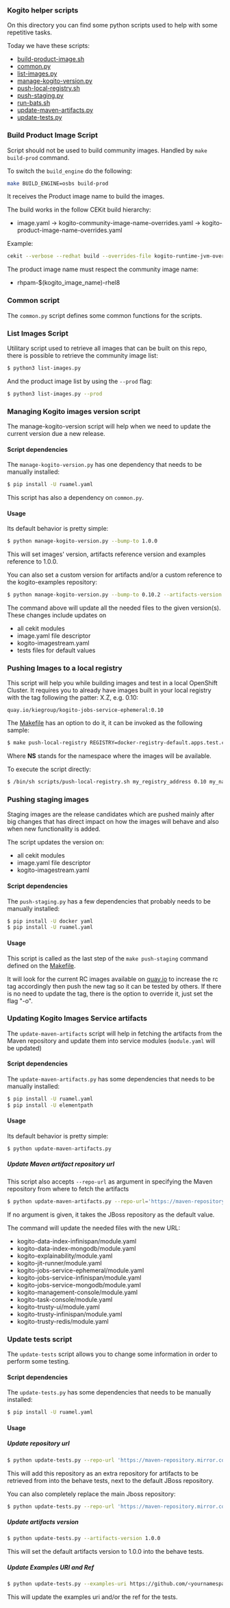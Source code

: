 ### Kogito helper scripts

On this directory you can find some python scripts used to help with some repetitive tasks.

Today we have these scripts:

- [build-product-image.sh](build-product-image.sh)
- [common.py](common.py)
- [list-images.py](list-images.py)
- [manage-kogito-version.py](manage-kogito-version.py)
- [push-local-registry.sh](push-local-registry.sh)
- [push-staging.py](push-staging.py)
- [run-bats.sh](run-bats.sh)
- [update-maven-artifacts.py](update-maven-artifacts.py)
- [update-tests.py](update-tests.py)



### Build Product Image Script

Script should not be used to build community images. Handled by `make build-prod` command.

To switch the `build_engine` do the following:

```bash
make BUILD_ENGINE=osbs build-prod
```


It receives the Product image name to build the images.

The build works in the follow CEKit build hierarchy:

 - image.yaml -> kogito-community-image-name-overrides.yaml -> kogito-product-image-name-overrides.yaml

Example: 

```bash 
cekit --verbose --redhat build --overrides-file kogito-runtime-jvm-overrides.yaml --overrides-file rhpam-kogito-runtime-jvm-rhel8-overrides.yaml docker
```

The product image name must respect the community image name:

 - rhpam-$(kogito_image_name)-rhel8


### Common script

The `common.py` script defines some common functions for the scripts.


### List Images Script

Utilitary script used to retrieve all images that can be built on this repo, there is possible to retrieve
the community image list:

```bash
$ python3 list-images.py
```

And the product image list by using the `--prod` flag:

```bash
$ python3 list-images.py --prod
```


### Managing Kogito images version script

The manage-kogito-version script will help when we need to update the current version due a new release.

#### Script dependencies

The `manage-kogito-version.py` has one dependency that needs to be manually installed:

```bash
$ pip install -U ruamel.yaml
```

This script has also a dependency on `common.py`.

#### Usage

Its default behavior is pretty simple:

```bash
$ python manage-kogito-version.py --bump-to 1.0.0  
```

This will set images' version, artifacts reference version and examples reference to 1.0.0.

You can also set a custom version for artifacts and/or a custom reference to the kogito-examples repository:

```bash
$ python manage-kogito-version.py --bump-to 0.10.2 --artifacts-version 0.10.5 --examples-ref 0.10.x
```

The command above will update all the needed files to the given version(s).  
These changes include updates on

 - all cekit modules
 - image.yaml file descriptor
 - kogito-imagestream.yaml
 - tests files for default values
 

### Pushing Images to a local registry

This script will help you while building images and test in a local OpenShift Cluster. It requires you to already have
images built in your local registry with the tag following the patter: X.Z, e.g. 0.10:

```text
quay.io/kiegroup/kogito-jobs-service-ephemeral:0.10
```

The [Makefile](../Makefile) has an option to do it, it can be invoked as the following sample:

```bash
$ make push-local-registry REGISTRY=docker-registry-default.apps.test.cloud NS=test-1
```

Where **NS** stands for the namespace where the images will be available.

To execute the script directly:

```bash
$ /bin/sh scripts/push-local-registry.sh my_registry_address 0.10 my_namespace
```

### Pushing staging images

Staging images are the release candidates which are pushed mainly after big changes that has direct impact on how
the images will behave and also when new functionality is added.

The script updates the version on:

- all cekit modules
- image.yaml file descriptor
- kogito-imagestream.yaml


#### Script dependencies

The `push-staging.py` has a few dependencies that probably needs to be manually installed:

```bash
$ pip install -U docker yaml
$ pip install -U ruamel.yaml
```

#### Usage

This script is called as the last step of the `make push-staging` command defined on the [Makefile](../Makefile).

It will look for the current RC images available on [quay.io](https://quay.io/organization/kiegroup) to increase the rc tag 
accordingly then push the new tag so it can be tested by others. 
If there is no need to update the tag, there is the option to override it, just set the flag "-o".

### Updating Kogito Images Service artifacts

The `update-maven-artifacts` script will help in fetching the artifacts from the Maven repository and update them into service modules (`module.yaml` will be updated)

#### Script dependencies

The `update-maven-artifacts.py` has some dependencies that needs to be manually installed:

```bash
$ pip install -U ruamel.yaml
$ pip install -U elementpath
```

#### Usage

Its default behavior is pretty simple:

```bash
$ python update-maven-artifacts.py
```

##### Update Maven artifact repository url

This script also accepts `--repo-url` as argument in specifying the Maven repository from where to fetch the artifacts

```bash
$ python update-maven-artifacts.py --repo-url='https://maven-repository.mirror.com/public'
```

If no argument is given, it takes the JBoss repository as the default value.

The command will update the needed files with the new URL:

- kogito-data-index-infinispan/module.yaml
- kogito-data-index-mongodb/module.yaml
- kogito-explainability/module.yaml
- kogito-jit-runner/module.yaml
- kogito-jobs-service-ephemeral/module.yaml
- kogito-jobs-service-infinispan/module.yaml
- kogito-jobs-service-mongodb/module.yaml
- kogito-management-console/module.yaml
- kogito-task-console/module.yaml
- kogito-trusty-ui/module.yaml
- kogito-trusty-infinispan/module.yaml
- kogito-trusty-redis/module.yaml

### Update tests script

The `update-tests` script allows you to change some information in order to perform some testing.

#### Script dependencies

The `update-tests.py` has some dependencies that needs to be manually installed:

```bash
$ pip install -U ruamel.yaml
```

#### Usage

##### Update repository url

```bash
$ python update-tests.py --repo-url 'https://maven-repository.mirror.com/public'
```

This will add this repository as an extra repository for artifacts to be retrieved from into the behave tests, next to the default JBoss repository.

You can also completely replace the main Jboss repository:

```bash
$ python update-tests.py --repo-url 'https://maven-repository.mirror.com/public' --replace-jboss-repo
```

##### Update artifacts version

```bash
$ python update-tests.py --artifacts-version 1.0.0
```

This will set the default artifacts version to 1.0.0 into the behave tests.

##### Update Examples URI and Ref

```bash
$ python update-tests.py --examples-uri https://github.com/<yournamespace>/kogito-examples --examples-ref 1.0.0
```

This will update the examples uri and/or the ref for the tests.


